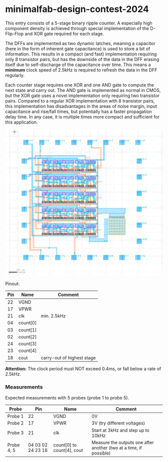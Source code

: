 # minimalfab-design-contest-2024

This entry consists of a 5-stage binary ripple counter. A especially high component density is achieved through special implementation of the D-Flip-Flop and XOR gate required for each stage.

The DFFs are implemented as two dynamic latches, meaning a capacitor (here in the form of inherent gate capacitance) is used to store a bit of information. This results in a compact (and fast) implementation requiring only 8 transistor pairs, but has the downside of the data in the DFF erasing itself due to self-discharge of the capacitance over time. This means a **minimum** clock speed of 2.5kHz is required to refresh the data in the DFF regularly.

Each counter stage requires one XOR and one AND gate to compute the next state and carry out. The AND gate is implemented as normal in CMOS, but the XOR gate uses a novel implementation only requiring two transistor pairs. Compared to a regular XOR implementation with 8 transistor pairs, this implementation has disadvantages in the areas of noise margin, input capacitance and rise/fall times, but potentially has a faster propagation delay time. In any case, it is multiple times more compact and sufficient for this application.

![](s.png)

Pinout:

| Pin | Name     | Comment     |
|-----|----------|-------------|
| 22  | VGND     |             |
| 17  | VPWR     |             |
| 21  | clk      | min. 2.5kHz |
| 04  | count[0] |             |
| 03  | count[1] |             |
| 02  | count[2] |             |
| 24  | count[3] |             |
| 23  | count[4] |             |
| 18  | cout     | carry-out of highest stage |

**Attention:** The clock period must NOT exceed 0.4ms, or fall below a rate of 2.5kHz.

### Measurements

Expected measurements with 5 probes (probe 1 to probe 5).

| Probe   | Pin            | Name                 | Comment                                            |
|---------|----------------|----------------------|----------------------------------------------------|
| Probe 1 | 22             | VGND                 | 0V                                                 |
| Probe 2 | 17             | VPWR                 | 3V (try different voltages)                        |
| Probe 3 | 21             | clk                  | Start at 3kHz and step up to 10kHz                 |
| Probe 4, 5 | 04 03 02 24 23 18 | count[0] to count[4], cout | Measure the outputs one after another (two at a time, if possible)              |
